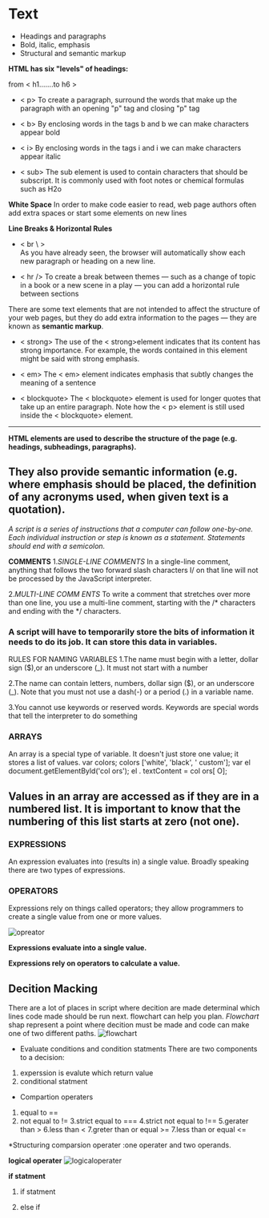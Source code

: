 # Text
-  Headings and paragraphs
- Bold, italic, emphasis
-  Structural and semantic markup

**HTML has six "levels" of headings:**

from < h1.......to h6 >
- < p>
To create a paragraph, surround the words that make up the 
paragraph with an opening "p" tag and closing "p" tag

- < b>
By enclosing words in the tags b and b we can make characters appear bold

- < i>
By enclosing words in the tags i and i we can make characters appear italic
- < sub>
The sub element is used to contain characters that should be subscript. It is commonly used with foot notes or chemical formulas such as H2o

**White Space**
In order to make code easier to read, web page authors often add extra spaces or start some elements on new lines

**Line Breaks & Horizontal Rules**
- < br \ >  
As you have already seen, the browser will automatically show 
each new paragraph or heading on a new line. 

- < hr />
To create a break between themes — such as a change of topic in a book or a new scene in a play — you can add a horizontal rule between sections 

There are some text elements that are not intended to affect the 
structure of your web pages, but they do add extra information to the 
pages — they are known as **semantic markup**.

- < strong>
The use of the < strong>element indicates that its content has strong importance. For example, the words contained in this element might 
be said with strong emphasis.

- < em>
The < em> element indicates emphasis that subtly changes the meaning of a sentence

- < blockquote>
The < blockquote> element is used for longer quotes that take up an entire paragraph. Note how the < p> element is still used inside the  < blockquote> element. 
-------------------------------------------------------
**HTML elements are used to describe the structure of the page (e.g. headings, subheadings, paragraphs).**

**They also provide semantic information (e.g. where emphasis should be placed, the definition of any acronyms used, when given text is a quotation).**
-------------------------------------------------------
 *A script is a series of instructions that a computer can follow one-by-one. Each individual instruction or step is known as a statement. Statements should end with a semicolon.*

 **COMMENTS**
 1.*SINGLE-LINE COMMENTS*
In a single-line comment, anything that follows the two forward slash characters I/ on that line will not be processed by the JavaScript interpreter. 

2.*MULTI-LINE COMM ENTS*
To write a comment that stretches over more than one line, you use a multi-line comment, starting with the /* characters and ending with the */ characters. 

### A script will have to temporarily store the bits of information it needs to do its job. It can store this data in **variables.**

RULES FOR NAMING VARIABLES
1.The name must begin with a letter, dollar sign ($),or an underscore (_). It must not start with a number

2.The name can contain letters, numbers, dollar sign ($), or an underscore (_). Note that you must not use a dash(-) or a period (.) in a variable name.

3.You cannot use keywords or reserved words. Keywords 
are special words that tell the interpreter to do something

### ARRAYS
An array is a special type of variable. It doesn't just store one value; it stores a list of values. 
var colors; 
colors ['white', 'black', ' custom']; 
var el document.getElementByld('col ors'); 
el . textContent = col ors[ O];

**Values in an array are accessed as if they are in a numbered list. It is important to know that the numbering of this list starts at zero (not one).**
-----------------------------------------------------
 ### EXPRESSIONS
 An expression evaluates into (results in) a single value. Broadly speaking there are two types of expressions.

 ### OPERATORS
Expressions rely on things called operators; they allow programmers to 
create a single value from one or more values.

![opreator](https://th.bing.com/th/id/OIP.rKH4W1JySzh8oLuUJMRHpwHaEK?pid=ImgDet&rs=1)

**Expressions evaluate into a single value.**

**Expressions rely on operators to calculate a value.** 

## **Decition Macking**
 There are a lot of places in script where decition are made determinal which lines code made should be run next. flowchart can help you plan.
 *Flowchart* shap represent a point where decition must be made and code can make one of two different paths.
  ![flowchart](https://nulab.com/app/uploads/2017/08/Triangle-vs.-Split-path-500x351.png) 
  - Evaluate conditions and condition statments
  There are two components to a decision:
   1. experssion is evalute which return value
   2. conditional statment 
   

- Compartion operaters 
1. equal to ==
2. not equal to !=
3.strict equal to ===
4.strict not equal to !==
5.gerater than >
6.less than <
7.greter than or equal >=
7.less than or equal <=

*Structuring comparsion operater :one operater and two operands.

**logical operater**
![logicaloperater](https://miro.medium.com/max/499/1*9w4mE4Wf-JWii_E9aU8AeQ.jpeg)

**if statment**
1. if statment

2. else if









